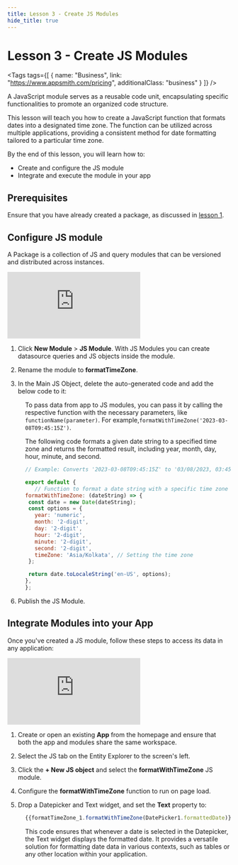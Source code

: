 ```yaml
---
title: Lesson 3 - Create JS Modules
hide_title: true
---
```


<!-- vale off -->

<div className="tag-wrapper">
 <h1>Lesson 3 - Create JS Modules</h1>

<Tags
tags={[
{ name: "Business", link: "https://www.appsmith.com/pricing", additionalClass: "business" }
]}
/>

</div>

<!-- vale on -->

A JavaScript module serves as a reusable code unit, encapsulating specific functionalities to promote an organized code structure. 

This lesson will teach you how to create a JavaScript function that formats dates into a designated time zone. The function can be utilized across multiple applications, providing a consistent method for date formatting tailored to a particular time zone.


By the end of this lesson, you will learn how to:

* Create and configure the JS module 
* Integrate and execute the module in your app

## Prerequisites

Ensure that you have already created a package, as discussed in [lesson 1](/packages/tutorial/create-package).









## Configure JS module 

A Package is a collection of JS and query modules that can be versioned and distributed across instances. 


<div style={{ position: "relative", paddingBottom: "calc(50.520833333333336% + 41px)", height: "0", width: "100%" }}>
  <iframe src="https://demo.arcade.software/gCgCD9xeF0wRUFPO9hEO?embed" frameborder="0" loading="lazy" webkitallowfullscreen mozallowfullscreen allowfullscreen style={{ position: "absolute", top: "0", left: "0", width: "100%", height: "100%", colorScheme: "light" }} title="Appsmith | Connect Data">
  </iframe>
</div>



1. Click **New Module** > **JS Module**. With JS Modules you can create datasource queries and JS objects inside the module.

2. Rename the module to **formatTimeZone**.


3. In the Main JS Object, delete the auto-generated code and add the below code to it:

<dd>

To pass data from app to JS modules, you can pass it by calling the respective function with the necessary parameters, like  `functionName(parameter)`. For example,`formatWithTimeZone('2023-03-08T09:45:15Z')`.

The following code formats a given date string to a specified time zone and returns the formatted result, including year, month, day, hour, minute, and second.

```js
// Example: Converts '2023-03-08T09:45:15Z' to '03/08/2023, 03:45:15 IST'

export default {
   // Function to format a date string with a specific time zone
formatWithTimeZone: (dateString) => {
 const date = new Date(dateString);
 const options = {
   year: 'numeric',
   month: '2-digit',
   day: '2-digit',
   hour: '2-digit',
   minute: '2-digit',
   second: '2-digit',
   timeZone: 'Asia/Kolkata', // Setting the time zone
 };

 return date.toLocaleString('en-US', options);
},
};
```

</dd>



6. Publish the JS Module.

## Integrate Modules into your App

Once you've created a JS module, follow these steps to access its data in any application:


<div style={{ position: "relative", paddingBottom: "calc(50.520833333333336% + 41px)", height: "0", width: "100%" }}>
  <iframe src="https://demo.arcade.software/9JSxpqoIatUsdkmv5lB3?embed" frameborder="0" loading="lazy" webkitallowfullscreen mozallowfullscreen allowfullscreen style={{ position: "absolute", top: "0", left: "0", width: "100%", height: "100%", colorScheme: "light" }} title="Appsmith | Connect Data">
  </iframe>
</div>


1. Create or open an existing **App** from the homepage and ensure that both the app and modules share the same workspace.

2. Select the JS tab on the Entity Explorer to the screen's left.

3. Click the **+ New JS object** and select the **formatWithTimeZone** JS module.

4. Configure the **formatWithTimeZone** function to run on page load.

5. Drop a Datepicker and Text widget, and set the **Text** property to:

<dd>

```js
{{formatTimeZone_1.formatWithTimeZone(DatePicker1.formattedDate)}}
```

This code ensures that whenever a date is selected in the Datepicker, the Text widget displays the formatted date. It provides a versatile solution for formatting date data in various contexts, such as tables or any other location within your application.

</dd>


